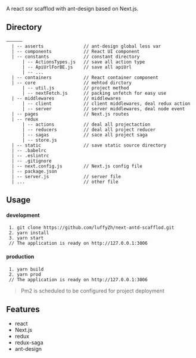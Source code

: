 A react ssr scafflod with ant-design based on Next.js.

## Directory

```
——————
  | -- asserts               // ant-design global less var
  | -- components            // React UI component
  | -- constants             // constant directory
      | -- ActionsTypes.js   // save all action type
      | -- ApiUrlForBE.js    // save all apiUrl
      | -- ...
  | -- containers            // React container component
  | -- core                  // mehtod dirctory
      | -- util.js           // project method
      | -- nextFetch.js      // packing unfetch for easy use
  | -- middlewares           // middlewares
      | -- client            // client middlewares, deal redux action
      | -- server            // server middlewares, deal node event
  | -- pages                 // Next.js routes
  | -- redux
      | -- actions           // deal all projectaction
      | -- reducers          // deal all project reducer
      | -- sagas             // sace all project saga
      | -- store.js  
  | -- static                // save static source directory
  | -- .babelrc
  | -- .eslintrc
  | -- .gitignore
  | -- next.config.js        // Next.js config file
  | -- package.json   
  | -- server.js             // server file
  | ...                      // other file
```
## Usage
#### development
```
 1. git clone https://github.com/luffyZh/next-antd-scafflod.git
 2. yarn install
 3. yarn start
 // The application is ready on http://127.0.0.1:3006
```

#### production

```
 1. yarn build
 2. yarn prod
 // The application is ready on http://127.0.0.1:3006
```
> Pm2 is scheduled to be configured for project deployment

## Features
 - react
 - Next.js
 - redux
 - redux-saga
 - ant-design
